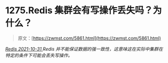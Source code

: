 <!--yml
category: 未分类
date: 0001-01-01 00:00:00
-->

# 1275.Redis 集群会有写操作丢失吗？为什么？

> 原文：[https://zwmst.com/5861.html](https://zwmst.com/5861.html)

   [ *Redis* ](https://zwmst.com/redis)*[ <time datetime="2021-11-01T01:09:49+08:00"> 2021-10-31 </time> ](https://zwmst.com/5861.html)  Redis 并不能保证数据的强一致性，这意味这在实际中集群在特定的条件下可能会丢失写操作。*